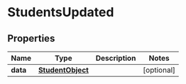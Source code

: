 
# StudentsUpdated

## Properties
Name | Type | Description | Notes
------------ | ------------- | ------------- | -------------
**data** | [**StudentObject**](StudentObject.md) |  |  [optional]



